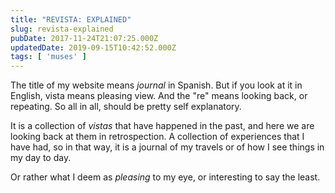 ```yaml
---
title: "REVISTA: EXPLAINED"
slug: revista-explained
pubDate: 2017-11-24T21:07:25.000Z
updatedDate: 2019-09-15T10:42:52.000Z
tags: [ 'muses' ]
---
```


The title of my website means *journal* in Spanish. But if you look at it in English, vista means pleasing view. And the "re" means looking back, or repeating. So all in all, should be pretty self explanatory.

It is a collection of *vistas* that have happened in the past, and here we are looking back at them in retrospection. A collection of experiences that I have had, so in that way, it is a journal of my travels or of how I see things in my day to day. 

Or rather what I deem as *pleasing* to my eye, or interesting to say the least.
